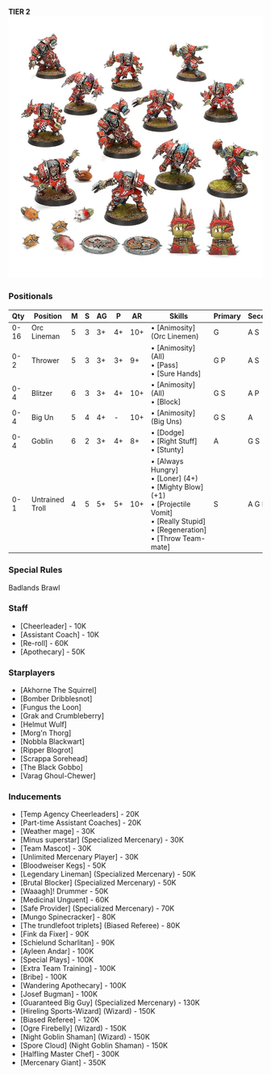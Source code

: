 ﻿**TIER 2**
![](../media/teams/BBOrcTeamLead.jpg)

### Positionals

| Qty  | Position        | M | S | AG | P | AR | Skills                                                                                                                                                       | Primary | Secondary | Cost |
| ---- | --------------- | - | - | -- | - | -- | ------------------------------------------------------------------------------------------------------------------------------------------------------------ | ------- | --------- | ---- |
| 0-16 | Orc Lineman     | 5 | 3 | 3+ | 4+ | 10+ | • [Animosity] (Orc Linemen)                                                                                                                                    | G       | A S       | 50K  |
| 0-2  | Thrower         | 5 | 3 | 3+ | 3+ | 9+  | • [Animosity] (All)<br /> • [Pass] <br /> • [Sure Hands]                                                                                                          | G P     | A S       | 65K  |
| 0-4  | Blitzer         | 6 | 3 | 3+ | 4+ | 10+ | • [Animosity] (All)<br /> • [Block]                                                                                                                              | G S     | A P       | 80K  |
| 0-4  | Big Un          | 5 | 4 | 4+ | - | 10+ | • [Animosity] (Big Uns)                                                                                                                                        | G S     | A         | 90K  |
| 0-4  | Goblin          | 6 | 2 | 3+ | 4+ | 8+  | • [Dodge]<br /> • [Right Stuff] <br /> • [Stunty]                                                                                                                  | A       | G S       | 40K  |
| 0-1  | Untrained Troll | 4 | 5 | 5+ | 5+ | 10+ | • [Always Hungry]<br /> • [Loner] (4+) <br /> • [Mighty Blow] (+1) <br /> • [Projectile Vomit] <br /> • [Really Stupid] <br /> • [Regeneration] <br /> • [Throw Team-mate] | S       | A G P     | 115K |

### Special Rules

Badlands Brawl

### Staff

* [Cheerleader] - 10K
* [Assistant Coach] - 10K
* [Re-roll] - 60K
* [Apothecary]  - 50K

### Starplayers

* [Akhorne The Squirrel]
* [Bomber Dribblesnot]
* [Fungus the Loon]
* [Grak and Crumbleberry]
* [Helmut Wulf]
* [Morg'n Thorg]
* [Nobbla Blackwart]
* [Ripper Blogrot]
* [Scrappa Sorehead]
* [The Black Gobbo]
* [Varag Ghoul-Chewer]

### Inducements

* [Temp Agency Cheerleaders] - 20K
* [Part-time Assistant Coaches] - 20K
* [Weather mage] - 30K
* [Minus superstar] (Specialized Mercenary) - 30K
* [Team Mascot] - 30K
* [Unlimited Mercenary Player] - 30K
* [Bloodweiser Kegs] - 50K
* [Legendary Lineman] (Specialized Mercenary) - 50K
* [Brutal Blocker] (Specialized Mercenary) - 50K
* [Waaagh]! Drummer - 50K
* [Medicinal Unguent] - 60K
* [Safe Provider] (Specialized Mercenary) - 70K
* [Mungo Spinecracker] - 80K
* [The trundlefoot triplets] (Biased Referee) - 80K
* [Fink da Fixer] - 90K
* [Schielund Scharlitan] - 90K
* [Ayleen Andar] - 100K
* [Special Plays] - 100K
* [Extra Team Training] - 100K
* [Bribe] - 100K
* [Wandering Apothecary] - 100K
* [Josef Bugman] - 100K
* [Guaranteed Big Guy] (Specialized Mercenary) - 130K
* [Hireling Sports-Wizard] (Wizard) - 150K
* [Biased Referee] - 120K
* [Ogre Firebelly] (Wizard) - 150K
* [Night Goblin Shaman] (Wizard) - 150K
* [Spore Cloud] (Night Goblin Shaman) - 150K
* [Halfling Master Chef] - 300K
* [Mercenary Giant] - 350K
